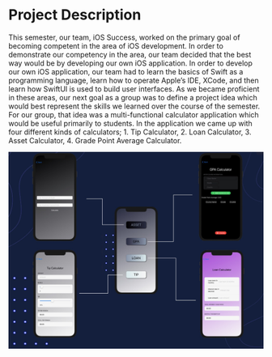 # Project Description
This semester, our team, iOS Success, worked on the primary goal of becoming competent in the area of iOS development. In order to demonstrate our competency in the area, our team decided that the best way would be by developing our own iOS application. In order to develop our own iOS application, our team had to learn the basics of Swift as a programming language, learn how to operate Apple’s IDE, XCode, and then learn how SwiftUI is used to build user interfaces. 
As we became proficient in these areas, our next goal as a group was to define a project idea which would best represent the skills we learned over the course of the semester. For our group, that idea was a multi-functional calculator application which would be useful primarily to students. In the application we came up with four different kinds of calculators; 1. Tip Calculator, 2. Loan Calculator, 3. Asset Calculator, 4. Grade Point Average Calculator. 

![diagram](https://github.com/samjsolomon/Calc-Plus/blob/main/IMG_3458.jpg)
